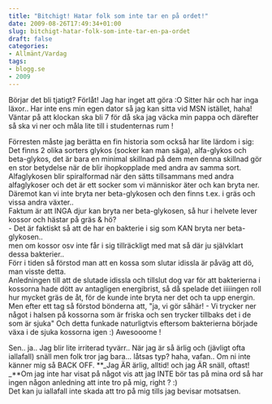 ```yaml
---
title: "Bitchigt! Hatar folk som inte tar en på ordet!"
date: 2009-08-26T17:49:34+01:00
slug: bitchigt-hatar-folk-som-inte-tar-en-pa-ordet
draft: false
categories:
- Allmänt/Vardag
tags:
- blogg.se
- 2009
---
```

Börjar det bli tjatigt? Förlåt! Jag har inget att göra :O Sitter här och har inga läxor.. Har inte ens min egen dator så jag kan sitta vid MSN istället, haha!  
Väntar på att klockan ska bli 7 för då ska jag väcka min pappa och därefter så ska vi ner och måla lite till i studenternas rum !  
  
Förresten måste jag berätta en fin historia som också har lite lärdom i sig:  
Det finns 2 olika sorters glykos (socker kan man säga), alfa-glykos och beta-glykos, det är bara en minimal skillnad på dem men denna skillnad gör en stor betydelse när de blir ihopkopplade med andra av samma sort.  
Alfaglykosen blir spiralformad när den sätts tillsammans med andra alfaglykoser och det är ett socker som vi människor äter och kan bryta ner.  
Däremot kan vi inte bryta ner beta-glykosen och den finns t.ex. i gräs och vissa andra växter..  
Faktum är att INGA djur kan bryta ner beta-glykosen, så hur i helvete lever kossor och hästar på gräs & hö?  
\- Det är faktiskt så att de har en bakterie i sig som KAN bryta ner beta-glykosen..  
men om kossor osv inte får i sig tillräckligt med mat så där ju självklart dessa bakterier..  
Förr i tiden så förstod man att en kossa som slutar idissla är påväg att dö, man visste detta.  
Anledningen till att de slutade idissla och tillslut dog var för att bakterierna i kossorna hade dött av antagligen energibrist, så då spelade det iiiiingen roll hur mycket gräs de åt, för de kunde inte bryta ner det och ta upp energin.  
Men efter ett tag så förstod bönderna att, "ja, vi gör såhär! - Vi trycker ner något i halsen på kossorna som är friska och sen trycker tillbaks det i de som är sjuka" Och detta funkade naturligtvis eftersom bakterierna började växa i de sjuka kossorna igen :) Awesooome !  
  
Sen.. ja.. Jag blir lite irriterad tyvärr.. När jag är så ärlig och (jävligt ofta iallafall) snäll men folk tror jag bara... låtsas typ? haha, vafan.. Om ni inte känner mig så BACK OFF. **_Jag ÄR ärlig, alltid! och jag ÄR snäll, oftast!  
_**Om jag inte har visat på något vis att jag INTE bör tas på mina ord så har ingen någon anledning att inte tro på mig, right ? :)  
Det kan ju iallafall inte skada att tro på mig tills jag bevisar motsatsen.